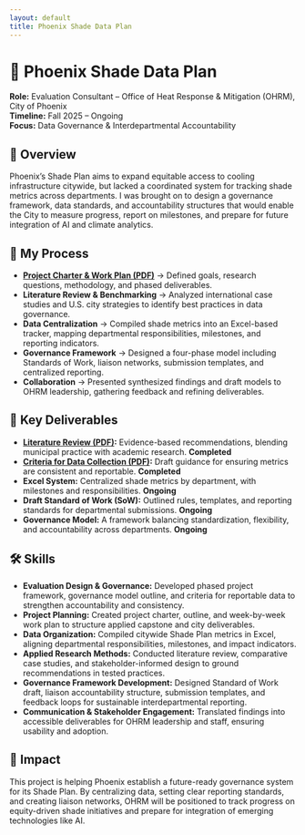 ```yaml
---
layout: default
title: Phoenix Shade Data Plan
---
```


# 🌳 Phoenix Shade Data Plan
**Role:** Evaluation Consultant – Office of Heat Response & Mitigation (OHRM), City of Phoenix   
**Timeline:** Fall 2025 – Ongoing   
**Focus:** Data Governance & Interdepartmental Accountability    

## 📌 Overview
Phoenix’s Shade Plan aims to expand equitable access to cooling infrastructure citywide, but lacked a coordinated system for tracking shade metrics across departments. I was brought on to design a governance framework, data standards, and accountability structures that would enable the City to measure progress, report on milestones, and prepare for future integration of AI and climate analytics.  

## 🔄 My Process
- **[Project Charter & Work Plan (PDF)](ShadePlan-Project-Charter.pdf)** → Defined goals, research questions, methodology, and phased deliverables.
- **Literature Review & Benchmarking** → Analyzed international case studies and U.S. city strategies to identify best practices in data governance.
- **Data Centralization** → Compiled shade metrics into an Excel-based tracker, mapping departmental responsibilities, milestones, and reporting indicators.
- **Governance Framework** → Designed a four-phase model including Standards of Work, liaison networks, submission templates, and centralized reporting.
- **Collaboration** → Presented synthesized findings and draft models to OHRM leadership, gathering feedback and refining deliverables.

## 📂 Key Deliverables
- **[Literature Review (PDF)](ShadePlan-Literature-Review.pdf):** Evidence-based recommendations, blending municipal practice with academic research. **Completed**
- **[Criteria for Data Collection (PDF)](ShadePlan-Data-Criteria.pdf):** Draft guidance for ensuring metrics are consistent and reportable. **Completed**
- **Excel System:** Centralized shade metrics by department, with milestones and responsibilities. **Ongoing** 
- **Draft Standard of Work (SoW):** Outlined rules, templates, and reporting standards for departmental submissions. **Ongoing**
- **Governance Model:** A framework balancing standardization, flexibility, and accountability across departments. **Ongoing**

## 🛠️ Skills
- **Evaluation Design & Governance:** Developed phased project framework, governance model outline, and criteria for reportable data to strengthen accountability and consistency.
- **Project Planning:** Created project charter, outline, and week-by-week work plan to structure applied capstone and city deliverables.
- **Data Organization:** Compiled citywide Shade Plan metrics in Excel, aligning departmental responsibilities, milestones, and impact indicators.
- **Applied Research Methods:** Conducted literature review, comparative case studies, and stakeholder-informed design to ground recommendations in tested practices.
- **Governance Framework Development:** Designed Standard of Work draft, liaison accountability structure, submission templates, and feedback loops for sustainable interdepartmental reporting.
- **Communication & Stakeholder Engagement:** Translated findings into accessible deliverables for OHRM leadership and staff, ensuring usability and adoption. 

## 🌟 Impact
This project is helping Phoenix establish a future-ready governance system for its Shade Plan. By centralizing data, setting clear reporting standards, and creating liaison networks, OHRM will be positioned to track progress on equity-driven shade initiatives and prepare for integration of emerging technologies like AI.
